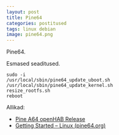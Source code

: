```yaml
---
layout: post
title: Pine64
categories: postitused
tags: linux debian
image: pine64.png
---
```

Pine64.

Esmased seaditused.

    sudo -i
    /usr/local/sbin/pine64_update_uboot.sh
    /usr/local/sbin/pine64_update_kernel.sh
    resize_rootfs.sh
    reboot


Allikad:

* [Pine A64 openHAB Release](http://wiki.pine64.org/index.php/Pine_A64_openHAB_Release)
* [Getting Started – Linux (pine64.org)](https://www.pine64.org/?page_id=1929)
